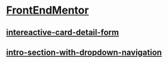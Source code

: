 # [FrontEndMentor](https://leonardocarrasco.github.io/FrontEndMentor/)

## [intereactive-card-detail-form](https://leonardocarrasco.github.io/FrontEndMentor/Intereactive-card-detail-form/index.html)

## [intro-section-with-dropdown-navigation](intro-section-with-dropdown-navigation-main\index.html)
